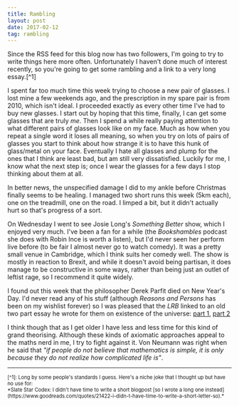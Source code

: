 ```yaml
---
title: Rambling
layout: post
date: 2017-02-12
tag: rambling
---
```


Since the RSS feed for this blog now has two followers, I'm going to try to write things here more often.
Unfortunately I haven't done much of interest recently, so you're going to get some rambling and a link to a very long essay.[^1]

I spent far too much time this week trying to choose a new pair of glasses.
I lost mine a few weekends ago, and the prescription in my spare pair is from 2010, which isn't ideal.
I proceeded exactly as every other time I've had to buy new glasses.
I start out by hoping that this time, finally, I can get some glasses that are truly *me*.
Then I spend a while really paying attention to what different pairs of glasses look like on my face.
Much as how when you repeat a single word it loses all meaning, so when you try on lots of pairs of glasses you start to think about how strange it is to have this hunk of glass/metal on your face.
Eventually I hate all glasses and plump for the ones that I think are least bad, but am still very dissatisfied.
Luckily for me, I know what the next step is; once I wear the glasses for a few days I stop thinking about them at all.

In better news, the unspecified damage I did to my ankle before Christmas finally seems to be healing.
I managed two short runs this week (5km each), one on the treadmill, one on the road.
I limped a bit, but it didn't actually hurt so that's progress of a sort.

On Wednesday I went to see Josie Long's *Something Better* show, which I enjoyed very much. I've been a fan for a while (the *Bookshambles* podcast she does with Robin Ince is worth a listen), but I'd never seen her perform live before (to be fair I almost never go to watch comedy). It was a pretty small venue in Cambridge, which I think suits her comedy well. The show is mostly in reaction to Brexit, and while it doesn't avoid being partisan, it does manage to be constructive in some ways, rather than being just an outlet of leftist rage, so I recommend it quite widely.

I found out this week that the philosopher Derek Parfit died on New Year's Day.
I'd never read any of his stuff (although *Reasons and Persons* has been on my wishlist forever) so I was pleased that the *LRB* linked to an old two part essay he wrote for them on existence of the universe: [part 1](https://www.lrb.co.uk/v20/n02/derek-parfit/why-anything-why-this),
[part 2](https://www.lrb.co.uk/v20/n03/derek-parfit/why-anything-why-this)

I think though that as I get older I have less and less time for this kind of grand theorising.
Although these kinds of axiomatic approaches appeal to the maths nerd in me, I try to fight against it. Von Neumann was right when he said that *"if people do not believe that mathematics is simple, it is only because they do not realize how complicated life is"*.

<hr>
<div style="font-size: 80%">
[^1]: Long by some people's standards I guess.
Here's a niche joke that I thought up but have no use for:<br>
*Slate Star Codex: I didn't have time to write a short blogpost [so I wrote a long one instead](https://www.goodreads.com/quotes/21422-i-didn-t-have-time-to-write-a-short-letter-so).*
</div>
